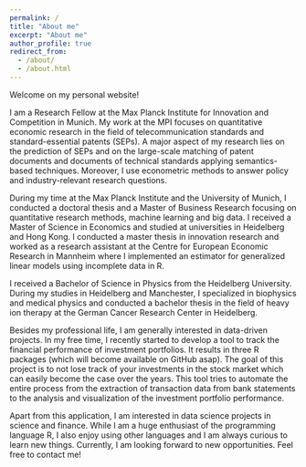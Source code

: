 ```yaml
---
permalink: /
title: "About me"
excerpt: "About me"
author_profile: true
redirect_from: 
  - /about/
  - /about.html
---
```



Welcome on my personal website!

I am a Research Fellow at the Max Planck Institute for Innovation and Competition in Munich. My work at the MPI focuses on quantitative economic research in the field of telecommunication standards and standard-essential patents (SEPs). A major aspect of my research lies on the prediction of SEPs and on the large-scale matching of patent documents and documents of technical standards applying semantics-based techniques. Moreover, I use econometric methods to answer policy and industry-relevant research questions.

During my time at the Max Planck Institute and the University of Munich, I conducted a doctoral thesis and a Master of Business Research focusing on quantitative research methods, machine learning and big data.
I received a Master of Science in Economics and studied at universities in Heidelberg and Hong Kong. I conducted a master thesis in innovation research and worked as a research assistant at the Centre for European Economic Research in Mannheim where I implemented an estimator for generalized linear models using incomplete data in R.

I received a Bachelor of Science in Physics from the Heidelberg University. During my studies in Heidelberg and Manchester, I specialized in biophysics and medical physics and conducted a bachelor thesis in the field of heavy ion therapy at the German Cancer Research Center in Heidelberg.

Besides my professional life, I am generally interested in data-driven projects. In my free time, I recently started to develop a tool to track the financial performance of investment portfolios. It results in three R packages (which will become available on GitHub asap). The goal of this project is to not lose track of your investments in the stock market which can easily become the case over the years. This tool tries to automate the entire process from the extraction of transaction data from bank statements to the analysis and visualization of the investment portfolio performance.

Apart from this application, I am interested in data science projects in science and finance. While I am a huge enthusiast of the programming language R, I also enjoy using other languages and I am always curious to learn new things. Currently, I am looking forward to new opportunities. Feel free to contact me!